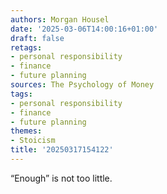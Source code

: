 ```yaml
---
authors: Morgan Housel
date: '2025-03-06T14:00:16+01:00'
draft: false
retags:
- personal responsibility
- finance
- future planning
sources: The Psychology of Money
tags:
- personal responsibility
- finance
- future planning
themes:
- Stoicism
title: '20250317154122'
---
```


“Enough” is not too little.